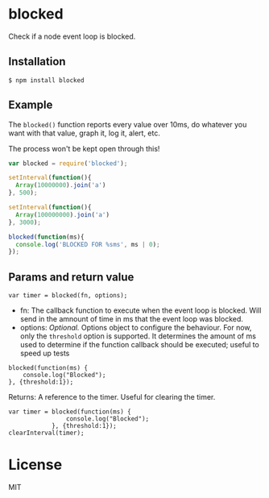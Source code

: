 
# blocked

  Check if a node event loop is blocked.

## Installation

```
$ npm install blocked
```

## Example

  The `blocked()` function reports every value over 10ms, do whatever
  you want with that value, graph it, log it, alert, etc.

  The process won't be kept open through this!

```js
var blocked = require('blocked');

setInterval(function(){
  Array(10000000).join('a')
}, 500);

setInterval(function(){
  Array(100000000).join('a')
}, 3000);

blocked(function(ms){
  console.log('BLOCKED FOR %sms', ms | 0);
});
```

## Params and return value

```
var timer = blocked(fn, options);
```

* fn: The callback function to execute when the event loop is blocked. Will send in the amnount of time in ms that the event loop was blocked.
* options: _Optional._ Options object to configure the behaviour. For now, only the `threshold` option is supported. It determines the amount of ms used to determine if the function callback should be executed; useful to speed up tests 


```
blocked(function(ms) {
    console.log("Blocked");
}, {threshold:1});
```
  
Returns: A reference to the timer. Useful for clearing the timer. 

```
var timer = blocked(function(ms) {
                console.log("Blocked");
            }, {threshold:1});
clearInterval(timer);
```


# License

  MIT
